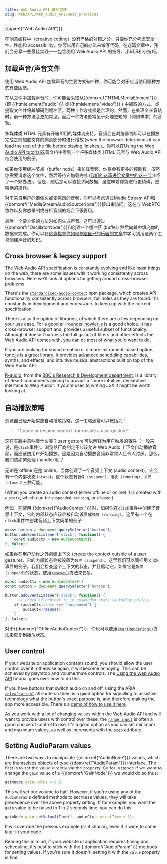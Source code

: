 ```yaml
---
title: Web Audio API 最佳实践
slug: Web/API/Web_Audio_API/Best_practices
---
```


{{apiref("Web Audio API")}}

在创意编程中（creative coding）没有严格的对错之分。只要你充分考虑安全性、性能和 accessibility，你可以用自己的办法来编写代码。在这篇文章中，我们会分享一些最佳实践——包含使用 Web Audio API 的指导、小知识和小技巧。

## 加载声音/声音文件

使用 Web Audio API 加载声音的主要方式有四种，你可能会对于应当使用哪种方式有些困惑。

在从文件中加载声音时，你可能会采取从{{domxref("HTMLMediaElement")}} (即 {{htmlelement("audio")}} 或{{htmlelement("video")}} ) 中抓取的方式，或提取文件并将其解码到缓冲区。两种工作方式都是合理的，然而，在处理全长音轨时，前一种方法会更加常见。而后一种方法更常见于处理更短的（例如样本）的音轨。

多媒体类 HTML 元素有开箱即用的媒体流支持。音频会在浏览器判断可以在播放完成之前加载文件的剩余部分时进行播放 (when the browser determines it can load the rest of the file before playing finishes.)。你可以在[Using the Web Audio API tutorial](/zh-CN/docs/Web/API/Web_Audio_API/Using_Web_Audio_API)这篇文档中看到一个把多媒体类 HTML 元素与 Web Audio API 结合使用的例子。

如果你使用缓冲节点（buffer node）来加载音频，你将会有更多的控制权。虽然你需要请求这个文件，然后等待它加载完成 ([我们的这篇进阶文章中的这一节](/zh-CN/docs/Web/API/Web_Audio_API/Advanced_techniques#dial_up_—_loading_a_sound_sample)介绍了一个好办法)。但是，随后您可以直接访问数据，这意味着你能进行更精确，更精确的操作。

对于来自用户的摄像头或麦克风的音频，你可以考虑通过[Media Stream API](/zh-CN/docs/Web/API/Media_Streams_API)和{{domxref("MediaStreamAudioSourceNode")}}接口来访问。这在与 WebRTC 协作以及你想录制或分析音频的场合下很管用。

最后一个要介绍的方法时如何生成声音。这可以通过{{domxref("OscillatorNode")}}和创建一个缓冲区 (buffer) 然后向其中填充你的数据来完成。你可以在[这篇指导你如何创建自己的乐器的文章](/zh-CN/docs/Web/API/Web_Audio_API/Advanced_techniques)中学习到用这两个工具创建声音的知识。

## Cross browser & legacy support

The Web Audio API specification is constantly evolving and like most things on the web, there are some issues with it working consistently across browsers. Here we'll look at options for getting around cross-browser problems.

There's the [`standardised-audio-context`](https://github.com/chrisguttandin/standardized-audio-context) npm package, which creates API functionality consistently across browsers, full holes as they are found. It's constantly in development and endeavours to keep up with the current specification.

There is also the option of libraries, of which there are a few depending on your use case. For a good all-rounder, [howler.js](https://howlerjs.com/) is a good choice. It has cross-browser support and, provides a useful subset of functionality. Although it doesn't harness the full gamut of filters and other effects the Web Audio API comes with, you can do most of what you'd want to do.

If you are looking for sound creation or a more instrument-based option, [tone.js](https://tonejs.github.io/) is a great library. It provides advanced scheduling capabilities, synths, and effects, and intuitive musical abstractions built on top of the Web Audio API.

[R-audio](https://github.com/bbc/r-audio), from the [BBC's Research & Development department](https://medium.com/bbc-design-engineering/r-audio-declarative-reactive-and-flexible-web-audio-graphs-in-react-102c44a1c69c), is a library of React components aiming to provide a "more intuitive, declarative interface to Web Audio". If you're used to writing JSX it might be worth looking at.

## 自动播放策略

浏览器已经开始实施自动播放策略，这一策略通常可以概括为：

> "Create or resume context from inside a user gesture".

这在实践中意味着什么呢？user gesture 可以解释为用户触发的事件（一般来说，是`click`事件）。浏览器厂商判定不应该允许 Web Audio 上下文自动播放音频，而应该由用户开始播放。这是因为自动播放音频非常烦人且令人讨厌。那么，我们该如何处理 (handle) 呢？

无论是 offline 还是 online，当你创建了一个音频上下文 (audio context)，它会有一个内部状态 (`state`)，这个状态有`暂停 (suspend)、播放 (running)、关闭 (closed)`三种可能。

(When you create an audio context (either offline or online) it is created with a `state`, which can be `suspended`, `running`, or `closed`.)

例如，在使用 {{domxref("AudioContext")}}时，如果你在`click`事件中创建了音频上下文，它的内部状态应该会被自动设置成`播放 (running)`。这里有一个在`click`事件中创建音频上下文简单的例子：

```js
const button = document.querySelector('button');
button.addEventListener('click', function() {
    const audioCtx = new AudioContext();
}, false);
```

如果你在用户动作之外创建上下文 (create the context outside of a user gesture)，它的内部状态会被设置为`暂停 (suspend)`。这里我们可以同样用 click 事件的例子。我们会检查这个上下文的状态，并且启动它。如果它是`暂停 (suspend)`的状态，使用[`resume()`](/zh-CN/docs/Web/API/BaseAudioContext/resume)方法来恢复。

```js
const audioCtx = new AudioContext();
const button = document.querySelector('button');

button.addEventListener('click', function() {
      // check if context is in suspended state (autoplay policy)
    if (audioCtx.state === 'suspended') {
        audioCtx.resume();
    }
}, false);
```

对于{{domxref("OfflineAudioContext")}}，你也可以使用[`startRendering()`](/zh-CN/docs/Web/API/OfflineAudioContext/startRendering)方法来恢复到播放状态。

## User control

If your website or application contains sound, you should allow the user control over it, otherwise again, it will become annoying. This can be achieved by play/stop and volume/mute controls. The [Using the Web Audio API](/zh-CN/docs/Web/API/Web_Audio_API/Using_Web_Audio_API) tutorial goes over how to do this.

If you have buttons that switch audio on and off, using the ARIA [`role="switch"`](/zh-CN/docs/Web/Accessibility/ARIA/Roles/Switch_role) attribute on them is a good option for signalling to assistive technology what the button's exact purpose is, and therefore making the app more accessible. There's a [demo of how to use it here](https://codepen.io/Wilto/pen/ZoGoQm?editors=1100).

As you work with a lot of changing values within the Web Audio API and will want to provide users with control over these, the [`range input`](/zh-CN/docs/Web/HTML/Element/input/range) is often a good choice of control to use. It's a good option as you can set minimum and maximum values, as well as increments with the [`step`](/zh-CN/docs/Web/HTML/Element/input#attr-step) attribute.

## Setting AudioParam values

There are two ways to manipulate {{domxref("AudioNode")}} values, which are themselves objects of type {{domxref("AudioParam")}} interface. The first is to set the value directly via the property. So for instance if we want to change the `gain` value of a {{domxref("GainNode")}} we would do so thus:

```js
gainNode.gain.value = 0.5;
```

This will set our volume to half. However, if you're using any of the `AudioParam`'s defined methods to set these values, they will take precedence over the above property setting. If for example, you want the `gain` value to be raised to 1 in 2 seconds time, you can do this:

```js
gainNode.gain.setValueAtTime(1, audioCtx.currentTime + 2);
```

It will override the previous example (as it should), even if it were to come later in your code.

Bearing this in mind, if your website or application requires timing and scheduling, it's best to stick with the {{domxref("AudioParam")}} methods for setting values. If you're sure it doesn't, setting it with the `value` property is fine.
